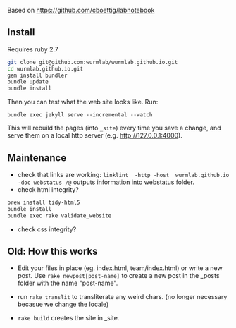 Based on https://github.com/cboettig/labnotebook

## Install
Requires ruby 2.7
```bash
git clone git@github.com:wurmlab/wurmlab.github.io.git
cd wurmlab.github.io.git
gem install bundler
bundle update
bundle install
```
Then you can test what the web site looks like. Run: 
```
bundle exec jekyll serve --incremental --watch
``` 
This will rebuild the pages (into `_site`) every time you save a change, and serve them on a local http server (e.g. http://127.0.0.1:4000). 


## Maintenance
 * check that links are working: 
   `linklint  -http -host  wurmlab.github.io -doc webstatus /@`
   outputs information into webstatus folder. 
 * check html integrity? 

```bash
brew install tidy-html5
bundle install
bundle exec rake validate_website 
```

 * check css integrity?




## Old: How this works

* Edit your files in place (eg. index.html, team/index.html) or write a new post.
   Use `rake newpost[post-name]` to create a new post in the _posts folder with the name "post-name".

* run `rake translit` to transliterate any weird chars. (no longer necessary becasue we change the locale)

*  `rake build` creates the site in _site. 



